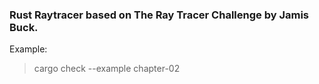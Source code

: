 ### Rust Raytracer based on The Ray Tracer Challenge by Jamis Buck.

Example:
> cargo check --example chapter-02
